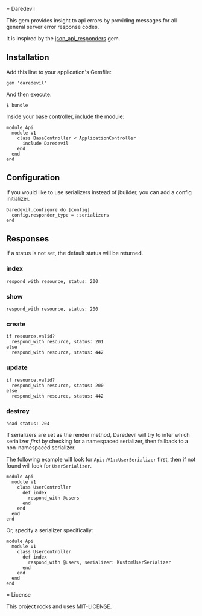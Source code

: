 = Daredevil

This gem provides insight to api errors by providing messages for all general server error response codes.

It is inspired by the [json_api_responders](https://github.com/stankec/json_api_responders) gem.

## Installation

Add this line to your application's Gemfile:

```
gem 'daredevil'
```

And then execute:

    $ bundle

Inside your base controller, include the module:

```
module Api
  module V1
    class BaseController < ApplicationController
      include Daredevil
    end
  end
end
```

## Configuration

If you would like to use serializers instead of jbuilder, you can add a config initializer.

```
Daredevil.configure do |config|
  config.responder_type = :serializers
end
```

## Responses

If a status is not set, the default status will be returned.

### index

    respond_with resource, status: 200

### show

    respond_with resource, status: 200

### create

    if resource.valid?
      respond_with resource, status: 201
    else
      respond_with resource, status: 442

### update

    if resource.valid?
      respond_with resource, status: 200
    else
      respond_with resource, status: 442

### destroy

    head status: 204

If serializers are set as the render method, Daredevil will try to infer which serializer _first_ by checking for a namespaced serializer, then fallback to a non-namespaced serializer.

The following example will look for `Api::V1::UserSerializer` first, then if not found will look for `UserSerializer`.

```
module Api
  module V1
    class UserController
      def index
        respond_with @users
      end
    end
  end
end
```

Or, specify a serializer specifically:


```
module Api
  module V1
    class UserController
      def index
        respond_with @users, serializer: KustomUserSerializer
      end
    end
  end
end
```

= License

This project rocks and uses MIT-LICENSE.
